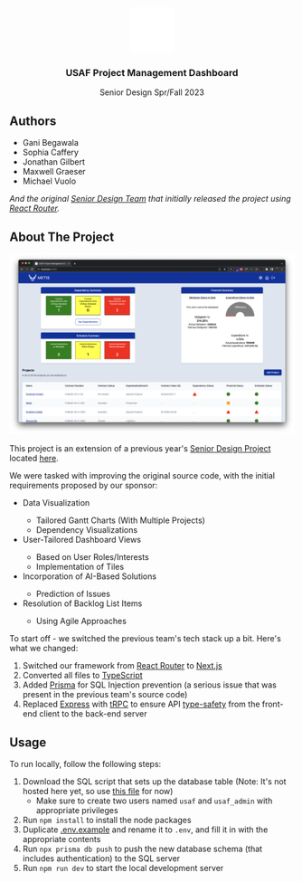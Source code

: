 <div align="center">
  <br>
  <a href="https://github.com/vuolo/USAF-Project-Management-Dashboard">
    <img src="public/images/brand/AirForceLogoWhite.png" alt="Logo" width="80" height="80">
  </a>

  <h3 align="center">USAF Project Management Dashboard</h3>

  <p align="center">
    Senior Design Spr/Fall 2023
  </p>
</div>

<h2>Authors</h2>
<ul>
  <li>Gani Begawala</li>
  <li>Sophia Caffery</li>
  <li>Jonathan Gilbert</li>
  <li>Maxwell Graeser</li>
  <li>Michael Vuolo</li>
</ul>

*And the original [Senior Design Team](https://github.com/KatPrend/USAF-Dashboard/graphs/contributors) that initially released the project using [React Router](https://reactrouter.com).*

<h2>About The Project</h2>
<img src="public/images/screenshots/index.png" alt="Project Screenshot">

This project is an extension of a previous year's [Senior Design Project](https://www.eecs.ucf.edu/cssd) located [here](https://github.com/KatPrend/USAF-Dashboard).

We were tasked with improving the original source code, with the initial requirements proposed by our sponsor:
<ul>
  <li>Data Visualization</li>
  <ul>
    <li>Tailored Gantt Charts (With Multiple Projects)</li>
    <li>Dependency Visualizations</li>
  </ul>
  <li>User-Tailored Dashboard Views</li>
  <ul>
    <li>Based on User Roles/Interests</li>
    <li>Implementation of Tiles</li>
  </ul>
  <li>Incorporation of AI-Based Solutions</li>
  <ul>
    <li>Prediction of Issues</li>
  </ul>
  <li>Resolution of Backlog List Items</li>
  <ul>
    <li>Using Agile Approaches</li>
  </ul>
</ul

To start off - we switched the previous team's tech stack up a bit. Here's what we changed:
  1. Switched our framework from [React Router](https://reactrouter.com) to [Next.js](https://nextjs.org)
  2. Converted all files to [TypeScript](https://www.typescriptlang.org)
  3. Added [Prisma](https://www.prisma.io) for SQL Injection prevention (a serious issue that was present in the previous team's source code)
  4. Replaced [Express](https://expressjs.com) with [tRPC](https://trpc.io) to ensure API [type-safety](https://en.wikipedia.org/wiki/Type_safety) from the front-end client to the back-end server
 
<h2>Usage</h2>

To run locally, follow the following steps:
  1. Download the SQL script that sets up the database table (Note: It's not hosted here yet, so use [this file](https://github.com/KatPrend/USAF-Dashboard/blob/main/Backend/usaf-dash_2022-11-12.sql) for now)
     - Make sure to create two users named `usaf` and `usaf_admin` with appropriate privileges
  2. Run `npm install` to install the node packages
  3. Duplicate [.env.example](https://github.com/vuolo/USAF-Project-Management-Dashboard/blob/main/.env.example) and rename it to `.env`, and fill it in with the appropriate contents
  4. Run `npx prisma db push` to push the new database schema (that includes authentication) to the SQL server
  5. Run `npm run dev` to start the local development server
